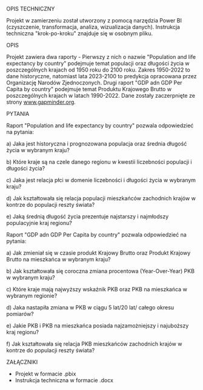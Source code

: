 OPIS TECHNICZNY

Projekt w zamierzeniu został utworzony z pomocą narzędzia Power BI (czyszczenie, transformacja, analiza, wizualizacja danych). Instrukcja techniczna "krok-po-kroku" znajduje się w osobnym pliku.
  

OPIS


Projekt zawiera dwa raporty - Pierwszy z nich o nazwie "Population and life expectancy by country" podejmuje temat populacji oraz długości życia w poszczególnych krajach od 1950 roku do 2100 roku. Zakres 1950-2022 to dane historyczne, natomiast lata 2023-2100 to predykcja
opracowana przez Organizację Narodów Zjednoczonych. Drugi raport "GDP adn GDP Per Capita by country" podejmuje temat Produktu Krajowego Brutto w poszczególnych krajach w latach 1990-2022. Dane zostały zaczerpnięte ze strony www.gapminder.org.


PYTANIA

Raport "Population and life expectancy by country" pozwala odpowiedzieć na pytania:

a) Jaka jest historyczna i prognozowana populacja oraz średnia długość życia w wybranym kraju?

b) Które kraje są na czele danego regionu w kwestii liczebności populacji i długości życia?

c) Jaka jest relacja płci w domenie liczebności i długości życia w wybranym kraju?

d) Jak kształtowała się relacja populacji mieszkańców zachodnich krajów w kontrze do populacji reszty świata?

e) Jaką średnią długość życia prezentuje najstarszy i najmłodszy populacyjnie kraj regionu?




Raport "GDP adn GDP Per Capita by country" pozwala odpowiedzieć na pytania:

a) Jak zmieniał się w czasie produkt Krajowy Brutto oraz Produkt Krajowy Brutto na mieszkańca w wybranym kraju?

b) Jak kształtowała się coroczna zmiana procentowa (Year-Over-Year) PKB w wybranym kraju?

c) Które kraje mają najwyższy wskaźnik PKB oraz PKB na mieszkańca w wybranym regionie?

d) Jaka nastapiła zmiana w PKB w ciągu 5 lat/20 lat/ całego okresu pomiarów?

e) Jakie PKB i PKB na mieszkańca posiada najzamożniejszy i najuboższy kraj regionu?

f) Jak kształtowała się relacja PKB mieszkańców zachodnich krajów w kontrze do populacji reszty świata?

ZAŁĄCZNIKI

- Projekt w formacie .pbix
- Instrukcja techniczna w formacie .docx
